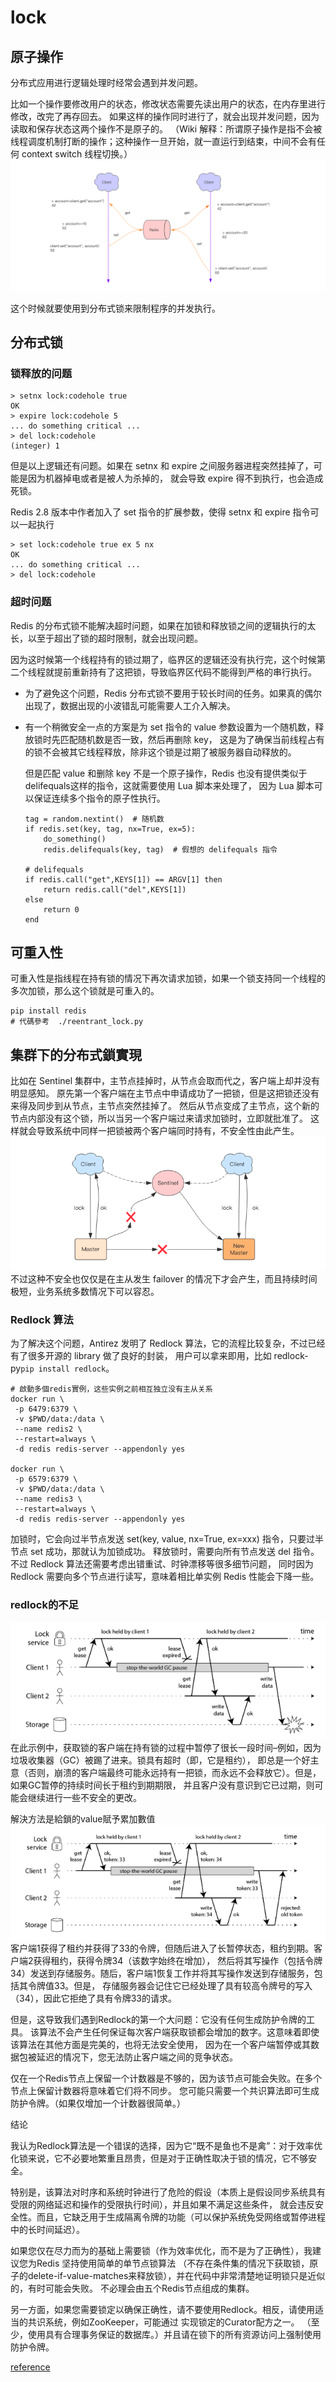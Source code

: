 # lock


## 原子操作
分布式应用进行逻辑处理时经常会遇到并发问题。

比如一个操作要修改用户的状态，修改状态需要先读出用户的状态，在内存里进行修改，改完了再存回去。
如果这样的操作同时进行了，就会出现并发问题，因为读取和保存状态这两个操作不是原子的。
（Wiki 解释：所谓原子操作是指不会被线程调度机制打断的操作；这种操作一旦开始，就一直运行到结束，中间不会有任何 context switch 线程切换。）
![](concurrency.jpg)

这个时候就要使用到分布式锁来限制程序的并发执行。

## 分布式锁
### 锁释放的问题

    > setnx lock:codehole true
    OK
    > expire lock:codehole 5
    ... do something critical ...
    > del lock:codehole
    (integer) 1
    
但是以上逻辑还有问题。如果在 setnx 和 expire 之间服务器进程突然挂掉了，可能是因为机器掉电或者是被人为杀掉的，
就会导致 expire 得不到执行，也会造成死锁。    

Redis 2.8 版本中作者加入了 set 指令的扩展参数，使得 setnx 和 expire 指令可以一起执行

    > set lock:codehole true ex 5 nx
    OK
    ... do something critical ...
    > del lock:codehole

### 超时问题
Redis 的分布式锁不能解决超时问题，如果在加锁和释放锁之间的逻辑执行的太长，以至于超出了锁的超时限制，就会出现问题。

因为这时候第一个线程持有的锁过期了，临界区的逻辑还没有执行完，这个时候第二个线程就提前重新持有了这把锁，导致临界区代码不能得到严格的串行执行。

- 为了避免这个问题，Redis 分布式锁不要用于较长时间的任务。如果真的偶尔出现了，数据出现的小波错乱可能需要人工介入解决。

- 有一个稍微安全一点的方案是为 set 指令的 value 参数设置为一个随机数，释放锁时先匹配随机数是否一致，然后再删除 key，
    这是为了确保当前线程占有的锁不会被其它线程释放，除非这个锁是过期了被服务器自动释放的。
    
    但是匹配 value 和删除 key 不是一个原子操作，Redis 也没有提供类似于delifequals这样的指令，这就需要使用 Lua 脚本来处理了，
    因为 Lua 脚本可以保证连续多个指令的原子性执行。
    
    ````
    tag = random.nextint()  # 随机数
    if redis.set(key, tag, nx=True, ex=5):
        do_something()
        redis.delifequals(key, tag)  # 假想的 delifequals 指令
    
    # delifequals
    if redis.call("get",KEYS[1]) == ARGV[1] then
        return redis.call("del",KEYS[1])
    else
        return 0
    end
    ````
## 可重入性
可重入性是指线程在持有锁的情况下再次请求加锁，如果一个锁支持同一个线程的多次加锁，那么这个锁就是可重入的。
```shell script
pip install redis
# 代碼參考  ./reentrant_lock.py
```

## 集群下的分布式鎖實現
比如在 Sentinel 集群中，主节点挂掉时，从节点会取而代之，客户端上却并没有明显感知。
原先第一个客户端在主节点中申请成功了一把锁，但是这把锁还没有来得及同步到从节点，主节点突然挂掉了。
然后从节点变成了主节点，这个新的节点内部没有这个锁，所以当另一个客户端过来请求加锁时，立即就批准了。
这样就会导致系统中同样一把锁被两个客户端同时持有，不安全性由此产生。
![](cluster_lock.jpg)
不过这种不安全也仅仅是在主从发生 failover 的情况下才会产生，而且持续时间极短，业务系统多数情况下可以容忍。

### Redlock 算法
为了解决这个问题，Antirez 发明了 Redlock 算法，它的流程比较复杂，不过已经有了很多开源的 library 做了良好的封装，
用户可以拿来即用，比如 redlock-py```pip install redlock```。
```shell script
# 啟動多個redis實例，这些实例之前相互独立没有主从关系
docker run \
 -p 6479:6379 \
 -v $PWD/data:/data \
 --name redis2 \
 --restart=always \
 -d redis redis-server --appendonly yes

docker run \
 -p 6579:6379 \
 -v $PWD/data:/data \
 --name redis3 \
 --restart=always \
 -d redis redis-server --appendonly yes
```

加锁时，它会向过半节点发送 set(key, value, nx=True, ex=xxx) 指令，只要过半节点 set 成功，那就认为加锁成功。
释放锁时，需要向所有节点发送 del 指令。不过 Redlock 算法还需要考虑出错重试、时钟漂移等很多细节问题，
同时因为 Redlock 需要向多个节点进行读写，意味着相比单实例 Redis 性能会下降一些。

### redlock的不足
![](distributed_lock.jpg)
在此示例中，获取锁的客户端在持有锁的过程中暂停了很长一段时间–例如，因为垃圾收集器（GC）被踢了进来。锁具有超时（即，它是租约），
即总是一个好主意（否则，崩溃的客户端最终可能永远持有一把锁，而永远不会释放它）。但是，如果GC暂停的持续时间长于租约到期期限，
并且客户没有意识到它已过期，则可能会继续进行一些不安全的更改。

解決方法是給鎖的value賦予累加數值
![](distributed_lock1.jpg.jpg)
客户端1获得了租约并获得了33的令牌，但随后进入了长暂停状态，租约到期。客户端2获得租约，获得令牌34（该数字始终在增加），
然后将其写操作（包括令牌34）发送到存储服务。随后，客户端1恢复工作并将其写操作发送到存储服务，包括其令牌值33。但是，
存储服务器会记住它已经处理了具有较高令牌号的写入（34），因此它拒绝了具有令牌33的请求。

但是，这导致我们遇到Redlock的第一个大问题：它没有任何生成防护令牌的工具。
该算法不会产生任何保证每次客户端获取锁都会增加的数字。这意味着即使该算法在其他方面是完美的，也将无法安全使用，
因为在一个客户端暂停或其数据包被延迟的情况下，您无法防止客户端之间的竞争状态。    

仅在一个Redis节点上保留一个计数器是不够的，因为该节点可能会失败。在多个节点上保留计数器将意味着它们将不同步。
您可能只需要一个共识算法即可生成防护令牌。（如果仅增加一个计数器很简单。）

结论

我认为Redlock算法是一个错误的选择，因为它“既不是鱼也不是禽”：对于效率优化锁来说，它不必要地繁重且昂贵，但是对于正确性取决于锁的情况，它不够安全。

特别是，该算法对时序和系统时钟进行了危险的假设（本质上是假设同步系统具有受限的网络延迟和操作的受限执行时间），并且如果不满足这些条件，
就会违反安全性。而且，它缺乏用于生成隔离令牌的功能（可以保护系统免受网络或暂停进程中的长时间延迟）。

如果您仅在尽力而为的基础上需要锁（作为效率优化，而不是为了正确性），我建议您为Redis 坚持使用简单的单节点锁算法
（不存在条件集的情况下获取锁，原子的delete-if-value-matches来释放锁），并在代码中非常清楚地证明锁只是近似的，有时可能会失败。
不必理会由五个Redis节点组成的集群。

另一方面，如果您需要锁定以确保正确性，请不要使用Redlock。相反，请使用适当的共识系统，例如ZooKeeper，可能通过 实现锁定的Curator配方之一。
（至少，使用具有合理事务保证的数据库。）并且请在锁下的所有资源访问上强制使用防护令牌。

[reference](http://martin.kleppmann.com/2016/02/08/how-to-do-distributed-locking.html)
